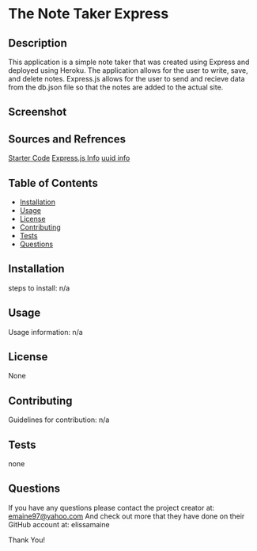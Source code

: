 # The Note Taker Express
  

  ## Description

  This application is a simple note taker that was created using Express and deployed using Heroku. The application allows for the user to write, save, and delete notes. Express.js allows for the user to send and recieve data from the db.json file so that the notes are added to the actual site.

  ## Screenshot

  ## Sources and Refrences

   [Starter Code](https://github.com/coding-boot-camp/miniature-eureka)
   [Express.js Info](https://expressjs.com/)
   [uuid info](https://www.npmjs.com/package/uuid?activeTab=readme)

  ## Table of Contents

  - [Installation](#installation)
  - [Usage](#usage)
  - [License](#license)
  - [Contributing](#contributing)
  - [Tests](#tests)
  - [Questions](#questions)

  ## Installation

  steps to install:
  n/a

  ## Usage 

  Usage information:
  n/a

  ## License

  None

  ## Contributing 

  Guidelines for contribution:
  n/a

  ## Tests 

  none

  ## Questions

  If you have any questions please contact the project creator at: emaine97@yahoo.com
  And check out more that they have done on their GitHub account at: elissamaine

  Thank You!

